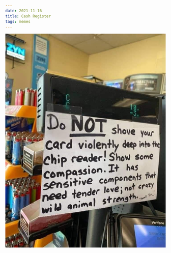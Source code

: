```yaml
---
date: 2021-11-16
title: Cash Register
tags: memes
---
```


![shop](https://raw.githubusercontent.com/muneer78/muneer78.github.io/master/images/shop.jpeg)



